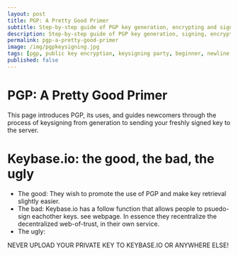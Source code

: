 ```yaml
---
layout: post
title: PGP: A Pretty Good Primer
subtitle: Step-by-step guide of PGP key generation, encrypting and signing.
description: Step-by-step guide of PGP key generation, signing, encrypting and verifying.
permalink: pgp-a-pretty-good-primer
image: /img/pgpkeysigning.jpg
tags: [pgp, public key encryption, keysigning party, beginner, newline workshop]
published: false
---
```

# PGP: A Pretty Good Primer
This page introduces PGP, its uses, and guides newcomers through the process of keysigning from generation to sending your freshly signed key to the server.

# Keybase.io: the good, the bad, the ugly
- The good: They wish to promote the use of PGP and make key retrieval slightly easier.
- The bad: Keybase.io has a follow function that allows people to psuedo-sign eachother keys. see webpage. In essence they recentralize the decentralized web-of-trust, in their own service.
- The ugly:

NEVER UPLOAD YOUR PRIVATE KEY TO KEYBASE.IO OR ANYWHERE ELSE!
